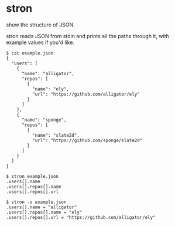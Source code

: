 # stron

show the structure of JSON.

stron reads JSON from stdin and prints all the paths through it, with example values if you'd like.

```
$ cat example.json
{
  "users": [
    {
      "name": "alligator",
      "repos": [
        {
          "name": "ely",
          "url": "https://github.com/alligator/ely"
        }
      ]
    },
    {
      "name": "sponge",
      "repos": [
        {
          "name": "slate2d",
          "url": "https://github.com/sponge/slate2d"
        }
      ]
    }
  ]
}

$ stron example.json
.users[].name
.users[].repos[].name
.users[].repos[].url

$ stron -v example.json
.users[].name = "alligator"
.users[].repos[].name = "ely"
.users[].repos[].url = "https://github.com/alligator/ely"
```
